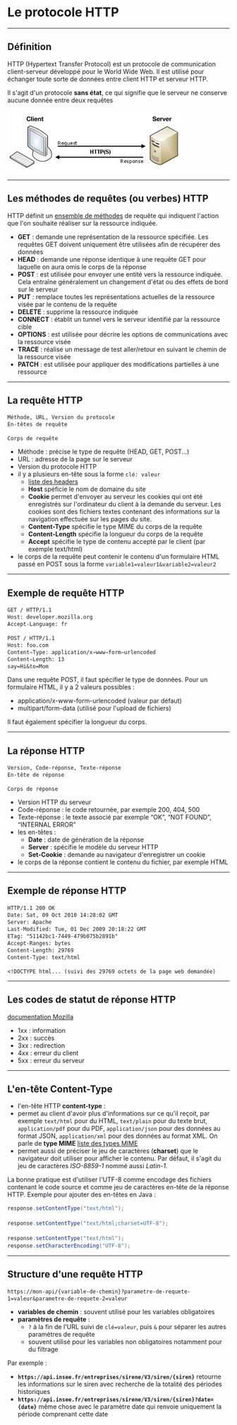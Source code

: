 # Le protocole HTTP

----

## Définition

HTTP (Hypertext Transfer Protocol) est un protocole de communication client-serveur développé pour le World Wide Web. Il est utilisé pour échanger toute sorte de données entre client HTTP et serveur HTTP.

Il s'agit d'un protocole **sans état**, ce qui signifie que le serveur ne conserve aucune donnée entre deux requêtes

![Schéma illustrant les échanges entre le client et le serveur](diapos/images/client-serveur.png "Schéma illustrant les échanges entre le client et le serveur")

----

## Les méthodes de requêtes (ou verbes) HTTP

HTTP définit un [ensemble de méthodes](https://developer.mozilla.org/fr/docs/Web/HTTP/M%C3%A9thode) de requête qui indiquent l'action que l'on souhaite réaliser sur la ressource indiquée.

- **GET** : demande une représentation de la ressource spécifiée. Les requêtes GET doivent uniquement être utilisées afin de récupérer des données
- **HEAD** : demande une réponse identique à une requête GET pour laquelle on aura omis le corps de la réponse
- **POST** : est utilisée pour envoyer une entité vers la ressource indiquée. Cela  entraîne généralement un changement d'état ou des effets de bord sur le serveur
- **PUT** : remplace toutes les représentations actuelles de la ressource visée par le contenu de la requête
- **DELETE** : supprime la ressource indiquée
- **CONNECT** : établit un tunnel vers le serveur identifié par la ressource cible
- **OPTIONS** : est utilisée pour décrire les options de communications avec la ressource visée
- **TRACE** : réalise un message de test aller/retour en suivant le chemin de la ressource visée
- **PATCH** : est utilisée pour appliquer des modifications partielles à une ressource

----

## La requête HTTP

```http
Méthode, URL, Version du protocole
En-têtes de requête

Corps de requête
```

- Méthode : précise le type de requête (HEAD, GET, POST...)
- URL : adresse de la page sur le serveur
- Version du protocole HTTP
- il y a plusieurs en-tête sous la forme `clé: valeur`
  - [liste des headers](https://developer.mozilla.org/fr/docs/Web/HTTP/Headers)
  - **Host** spéficie le nom de domaine du site
  - **Cookie** permet d'envoyer au serveur les cookies qui ont été enregistrés sur l'ordinateur du client à la demande du serveur. Les cookies sont des fichiers textes contenant des informations sur la navigation effectuée sur les pages du site.
  - **Content-Type** spécifie le type MIME du corps de la requête
  - **Content-Length** spécifie la longueur du corps de la requête
  - **Accept** spécifie le type de contenu accepté par le client (par exemple text/html)
- le corps de la requête peut contenir le contenu d'un formulaire HTML passé en POST sous la forme `variable1=valeur1&variable2=valeur2`

----

## Exemple de requête HTTP

```http
GET / HTTP/1.1
Host: developer.mozilla.org
Accept-Language: fr

POST / HTTP/1.1
Host: foo.com
Content−Type: application/x−www−form−urlencoded
Content−Length: 13
say=Hi&to=Mom
```

Dans une requête POST, il faut spécifier le type de données. Pour un formulaire HTML, il y a 2 valeurs possibles :

- application/x-www-form-urlencoded (valeur par défaut)
- multipart/form-data (utilisé pour l'upload de fichiers)

Il faut également spécifier la longueur du corps.

----

## La réponse HTTP

```http
Version, Code-réponse, Texte-réponse
En-tête de réponse

Corps de réponse
```

- Version HTTP du serveur
- Code-réponse : le code retournée, par exemple 200, 404, 500
- Texte-réponse : le texte associé par exemple “OK”, “NOT FOUND”, “INTERNAL ERROR”
- les en-têtes :
  - **Date** : date de génération de la réponse
  - **Server** : spécifie le modèle du serveur HTTP
  - **Set-Cookie** : demande au navigateur d'enregistrer un cookie
- le corps de la réponse contient le contenu du fichier, par exemple HTML

----

## Exemple de réponse HTTP

```http
HTTP/1.1 200 OK
Date: Sat, 09 Oct 2010 14:28:02 GMT
Server: Apache
Last-Modified: Tue, 01 Dec 2009 20:18:22 GMT
ETag: "51142bc1-7449-479b075b2891b"
Accept-Ranges: bytes
Content-Length: 29769
Content-Type: text/html

<!DOCTYPE html... (suivi des 29769 octets de la page web demandée)
```

----

## Les codes de statut de réponse HTTP

[documentation Mozilla](https://developer.mozilla.org/fr/docs/Web/HTTP/Status)

- 1xx : information
- 2xx : succès
- 3xx : redirection
- 4xx : erreur du client
- 5xx : erreur du serveur

----

## L'en-tête Content-Type

- l'en-tête HTTP **content-type** :
- permet au client d'avoir plus d'informations sur ce qu'il reçoit, par exemple `text/html` pour du HTML, `text/plain` pour du texte brut, `application/pdf` pour du PDF, `application/json` pour des données au format JSON, `application/xml` pour des données au format XML. On parle de **type MIME** [liste des types MIME](https://developer.mozilla.org/fr/docs/Web/HTTP/Basics_of_HTTP/MIME_types/Complete_list_of_MIME_types)
- permet aussi de préciser le jeu de caractères (**charset**) que le navigateur doit utiliser pour afficher le contenu. Par défaut, il s'agit du jeu de caractères *ISO-8859-1* nommé aussi *Latin-1*.

La bonne pratique est d'utiliser l'UTF-8 comme encodage des fichiers contenant le code source et comme jeu de caractères en-tête de la réponse HTTP. Exemple pour ajouter des en-têtes en Java :

```java
response.setContentType("text/html");

response.setContentType("text/html;charset=UTF-8");

response.setContentType("text/html");
response.setCharacterEncoding("UTF-8");
```

----

## Structure d'une requête HTTP

```http
https://mon-api/{variable-de-chemin}?parametre-de-requete-1=valeur&parametre-de-requete-2=valeur
```

- **variables de chemin** : souvent utilisé pour les variables obligatoires
- **paramètres de requête** :
  - `?` à la fin de l'URL suivi de `clé=valeur`, puis `&` pour séparer les autres paramètres de requête
  - souvent utilisé pour les variables non obligatoires notamment pour du filtrage

Par exemple :

- **`https://api.insee.fr/entreprises/sirene/V3/siren/{siren}`** retourne les informations sur le siren avec recherche de la totalité des périodes historiques
- **`https://api.insee.fr/entreprises/sirene/V3/siren/{siren}?date={date}`** même chose avec le paramètre date qui renvoie uniquement la période comprenant cette date
